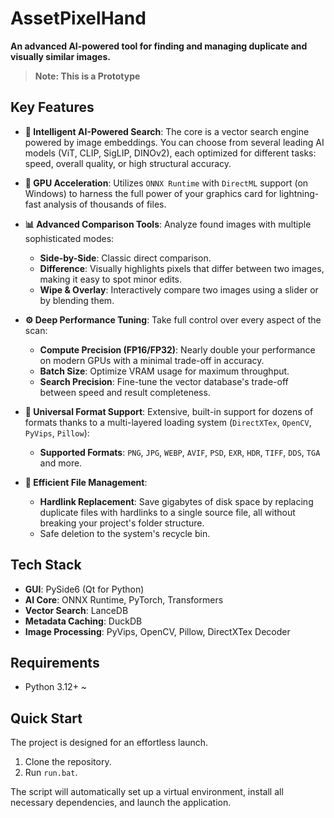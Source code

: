 # AssetPixelHand
**An advanced AI-powered tool for finding and managing duplicate and visually similar images.**

> **Note: This is a  Prototype**

## Key Features
*   **🧠 Intelligent AI-Powered Search**: The core is a vector search engine powered by image embeddings. You can choose from several leading AI models (ViT, CLIP, SigLIP, DINOv2), each optimized for different tasks: speed, overall quality, or high structural accuracy.

*   **🚀 GPU Acceleration**: Utilizes `ONNX Runtime` with `DirectML` support (on Windows) to harness the full power of your graphics card for lightning-fast analysis of thousands of files.

*   **📊 Advanced Comparison Tools**: Analyze found images with multiple sophisticated modes:
    *   **Side-by-Side**: Classic direct comparison.
    *   **Difference**: Visually highlights pixels that differ between two images, making it easy to spot minor edits.
    *   **Wipe & Overlay**: Interactively compare two images using a slider or by blending them.

*   **⚙️ Deep Performance Tuning**: Take full control over every aspect of the scan:
    *   **Compute Precision (FP16/FP32)**: Nearly double your performance on modern GPUs with a minimal trade-off in accuracy.
    *   **Batch Size**: Optimize VRAM usage for maximum throughput.
    *   **Search Precision**: Fine-tune the vector database's trade-off between speed and result completeness.

*   **📁 Universal Format Support**: Extensive, built-in support for dozens of formats thanks to a multi-layered loading system (`DirectXTex`, `OpenCV`, `PyVips`, `Pillow`):
    *   **Supported Formats**: `PNG`, `JPG`, `WEBP`, `AVIF`, `PSD`, `EXR`, `HDR`, `TIFF`, `DDS`, `TGA` and more.

*   **💾 Efficient File Management**:
    *   **Hardlink Replacement**: Save gigabytes of disk space by replacing duplicate files with hardlinks to a single source file, all without breaking your project's folder structure.
    *   Safe deletion to the system's recycle bin.

## Tech Stack
*   **GUI**: PySide6 (Qt for Python)
*   **AI Core**: ONNX Runtime, PyTorch, Transformers
*   **Vector Search**: LanceDB
*   **Metadata Caching**: DuckDB
*   **Image Processing**: PyVips, OpenCV, Pillow, DirectXTex Decoder

## Requirements
*   Python 3.12+ ~

## Quick Start
The project is designed for an effortless launch.

1.  Clone the repository.
2.  Run `run.bat`.

The script will automatically set up a virtual environment, install all necessary dependencies, and launch the application.

